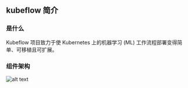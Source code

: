 ## kubeflow 简介

### 是什么

Kubeflow 项目致力于使 Kubernetes 上的机器学习 (ML) 工作流程部署变得简单、可移植且可扩展。

### 组件架构

![alt text](image.png)
